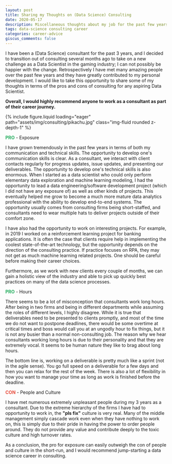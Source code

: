 ```yaml
---
layout: post
title: Sharing my Thoughts on (Data Science) Consulting
date: 2020-05-17
description: Miscellaneous thoughts about my job for the past few years
tags: data-science consulting career
categories: career-advice
giscus_comments: false
---
```


I have been a (Data Science) consultant for the past 3 years, and I decided to transition out of consulting several months ago to take on a new challenge as a Data Scientist in the gaming industry; I can not possibly be happier with the change. Retrospectively I have met many amazing people over the past few years and they have greatly contributed to my personal development. I would like to take this opportunity to share some of my thoughts in terms of the pros and cons of consulting for any aspiring Data Scientist. 

**Overall, I would highly recommend anyone to work as a consultant as part of their career journey.**

<div class="row mt-3">
    <div class="col-sm mt-3 mt-md-0">
        {% include figure.liquid loading="eager"  path="assets/img/consulting/pikachu.jpg" class="img-fluid rounded z-depth-1" %}
    </div>
</div>


<span style="color:#27ae60">**PRO**</span> - Exposure

I have grown tremendously in the past few years in terms of both my communication and technical skills. The opportunity to develop one's communication skills is clear. As a consultant, we interact with client contacts regularly for progress updates, issue updates, and presenting our deliverables. The opportunity to develop one's technical skills is also enormous. When I started as a data scientist who could only perform elementary data exploration and machine learning modeling, I had the opportunity to lead a data engineering/software development project (which I did not have any exposure of) as well as other kinds of projects. This eventually helped me grow to become a much more mature data analytics professional with the ability to develop end-to-end systems. The opportunity usually comes from consulting firms being short-staffed, and consultants need to wear multiple hats to deliver projects outside of their comfort zone.

I have also had the opportunity to work on interesting projects. For example, in 2019 I worked on a reinforcement learning project for banking applications. It is often the case that clients require help in implementing the coolest state-of-the-art technology, but the opportunity depends on the direction of the consulting practice. If practice focuses on RPA, they may not get as much machine learning related projects. One should be careful before making their career choices.

Furthermore, as we work with new clients every couple of months, we can gain a holistic view of the industry and able to pick up quickly best practices on many of the data science processes.

<span style="color:#27ae60">**PRO**</span> - Hours

There seems to be a lot of misconception that consultants work long hours. After being in two firms and being in different departments while assuming the roles of different levels, I highly disagree. While it is true that deliverables need to be presented to clients promptly, and most of the time we do not want to postpone deadlines, there would be some overtime at critical times and boss would call you at an ungodly hour to fix things, but it is not any busier than a normal non-consulting job. The reason why we hear consultants working long hours is due to their personality and that they are extremely vocal. It seems to be human nature they like to brag about long hours.

The bottom line is, working on a deliverable is pretty much like a sprint (not in the agile sense). You go full speed on a deliverable for a few days and then you can relax for the rest of the week. There is also a lot of flexibility in how you want to manage your time as long as work is finished before the deadline.

<span style="color:#e74c3c">**CON**</span> - People and Culture

I have met numerous extremely unpleasant people during my 3 years as a consultant. Due to the extreme hierarchy of the firms I have had to opportunity to work in, the **"pls fix"** culture is very real. Many of the middle management simply cascade work even when they have nothing to work on, this is simply due to their pride in having the power to order people around. They do not provide any value and contribute deeply to the toxic culture and high turnover rates.

As a conclusion, the pro for exposure can easily outweigh the con of people and culture in the short-run, and I would recommend jump-starting a data science career in consulting.